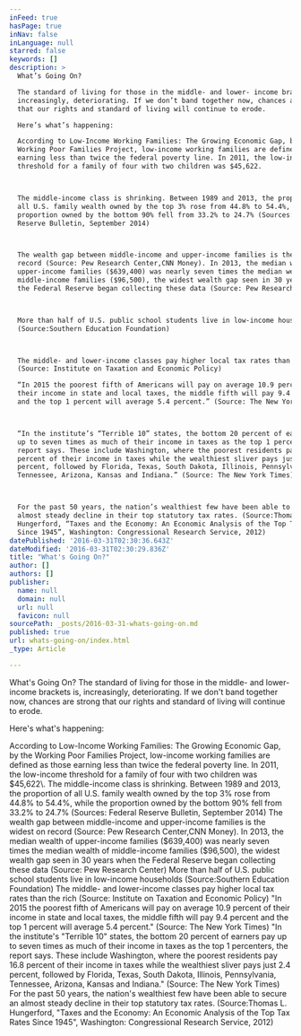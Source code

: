 ```yaml
---
inFeed: true
hasPage: true
inNav: false
inLanguage: null
starred: false
keywords: []
description: >
  What’s Going On?

  The standard of living for those in the middle- and lower- income brackets is,
  increasingly, deteriorating. If we don’t band together now, chances are strong
  that our rights and standard of living will continue to erode.

  Here’s what’s happening:

  According to Low-Income Working Families: The Growing Economic Gap, by the
  Working Poor Families Project, low-income working families are defined as those
  earning less than twice the federal poverty line. In 2011, the low-income
  threshold for a family of four with two children was $45,622.



  The middle-income class is shrinking. Between 1989 and 2013, the proportion of
  all U.S. family wealth owned by the top 3% rose from 44.8% to 54.4%, while the
  proportion owned by the bottom 90% fell from 33.2% to 24.7% (Sources: Federal
  Reserve Bulletin, September 2014)



  The wealth gap between middle-income and upper-income families is the widest on
  record (Source: Pew Research Center,CNN Money). In 2013, the median wealth of
  upper-income families ($639,400) was nearly seven times the median wealth of
  middle-income families ($96,500), the widest wealth gap seen in 30 years when
  the Federal Reserve began collecting these data (Source: Pew Research Center)



  More than half of U.S. public school students live in low-income households
  (Source:Southern Education Foundation)



  The middle- and lower-income classes pay higher local tax rates than the rich
  (Source: Institute on Taxation and Economic Policy)

  “In 2015 the poorest fifth of Americans will pay on average 10.9 percent of
  their income in state and local taxes, the middle fifth will pay 9.4 percent
  and the top 1 percent will average 5.4 percent.” (Source: The New York Times)



  “In the institute’s “Terrible 10” states, the bottom 20 percent of earners pay
  up to seven times as much of their income in taxes as the top 1 percenters, the
  report says. These include Washington, where the poorest residents pay 16.8
  percent of their income in taxes while the wealthiest sliver pays just 2.4
  percent, followed by Florida, Texas, South Dakota, Illinois, Pennsylvania,
  Tennessee, Arizona, Kansas and Indiana.” (Source: The New York Times)



  For the past 50 years, the nation’s wealthiest few have been able to secure an
  almost steady decline in their top statutory tax rates. (Source:Thomas L.
  Hungerford, “Taxes and the Economy: An Economic Analysis of the Top Tax Rates
  Since 1945”, Washington: Congressional Research Service, 2012)
datePublished: '2016-03-31T02:30:36.643Z'
dateModified: '2016-03-31T02:30:29.836Z'
title: "What's Going On?"
author: []
authors: []
publisher:
  name: null
  domain: null
  url: null
  favicon: null
sourcePath: _posts/2016-03-31-whats-going-on.md
published: true
url: whats-going-on/index.html
_type: Article

---
```

What's Going On?
The standard of living for those in the middle- and lower- income brackets is, increasingly, deteriorating. If we don't band together now, chances are strong that our rights and standard of living will continue to erode. 

Here's what's happening: 

According to Low-Income Working Families: The Growing Economic Gap, by the Working Poor Families Project, low-income working families are defined as those earning less than twice the federal poverty line. In 2011, the low-income threshold for a family of four with two children was $45,622\.
The middle-income class is shrinking. Between 1989 and 2013, the proportion of all U.S. family wealth owned by the top 3% rose from 44.8% to 54.4%, while the proportion owned by the bottom 90% fell from 33.2% to 24.7% (Sources: Federal Reserve Bulletin, September 2014)
The wealth gap between middle-income and upper-income families is the widest on record (Source: Pew Research Center,CNN Money). In 2013, the median wealth of upper-income families ($639,400) was nearly seven times the median wealth of middle-income families ($96,500), the widest wealth gap seen in 30 years when the Federal Reserve began collecting these data (Source: Pew Research Center)
More than half of U.S. public school students live in low-income households (Source:Southern Education Foundation)
The middle- and lower-income classes pay higher local tax rates than the rich (Source: Institute on Taxation and Economic Policy)
"In 2015 the poorest fifth of Americans will pay on average 10.9 percent of their income in state and local taxes, the middle fifth will pay 9.4 percent and the top 1 percent will average 5.4 percent." (Source: The New York Times)
"In the institute's "Terrible 10" states, the bottom 20 percent of earners pay up to seven times as much of their income in taxes as the top 1 percenters, the report says. These include Washington, where the poorest residents pay 16.8 percent of their income in taxes while the wealthiest sliver pays just 2.4 percent, followed by Florida, Texas, South Dakota, Illinois, Pennsylvania, Tennessee, Arizona, Kansas and Indiana." (Source: The New York Times)
For the past 50 years, the nation's wealthiest few have been able to secure an almost steady decline in their top statutory tax rates. (Source:Thomas L. Hungerford, "Taxes and the Economy: An Economic Analysis of the Top Tax Rates Since 1945", Washington: Congressional Research Service, 2012)